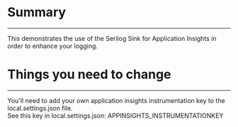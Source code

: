 # Summary
---
This demonstrates the use of the Serilog Sink for Application Insights in order to enhance your logging.

# Things you need to change
---
You'll need to add your own application insights instrumentation key to the local.settings.json file.  
See this key in local.settings.json: APPINSIGHTS_INSTRUMENTATIONKEY
